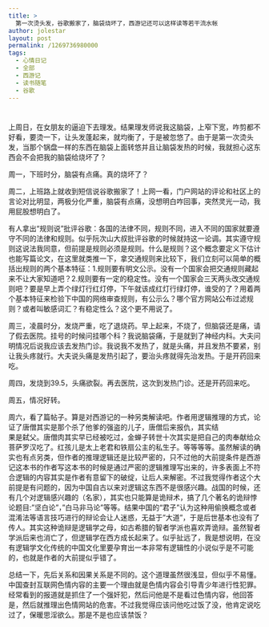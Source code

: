 ```yaml
---
title: >
  第一次烫头发，谷歌搬家了，脑袋烧坏了，西游记还可以这样读等若干流水帐
author: jolestar
layout: post
permalink: /1269736980000
tags:
  - 心情日记
  - 全部
  - 西游记
  - 读书随笔
  - 谷歌
---
```

# 

上周日，在女朋友的逼迫下去理发。结果理发师说我这脑袋，上窄下宽，咋剪都不好看，要烫一下，让头发蓬起来，就均衡了，于是被忽悠了。由于是第一次烫头发，当那个锅盘一样的东西在脑袋上面转悠并且让脑袋发热的时候，我就担心这东西会不会把我的脑袋给烧坏了？

周一，下班时分，脑袋有点痛。真的烧坏了？

周二，上班路上就收到短信说谷歌搬家了！上网一看，门户网站的评论和社区上的言论对比明显，两极分化严重，脑袋有点痛，没想明白咋回事，突然灵光一动，我用屁股想明白了。

有人拿出“规则说”批评谷歌：各国的法律不同，规则不同，进入不同的国家就要遵守不同的法律和规则。似乎阮次山大叔批评谷歌的时候就持这一论调。其实遵守规则这说法我同意，但前提是规则必须是规则。什么是规则？这个概念要定义下估计也能写篇论文，在这里就类推一下，拿交通规则来比较下，我们立刻可以简单的概括出规则的两个基本特征：1.规则要有明文公示。没有一个国家会把交通规则藏起来不让大家知道吧？2.规则要有一定的稳定性。没有一个国家会三天两头改交通规则吧？要是早上弄个绿灯行红灯停，下午就该成红灯行绿灯停，谁受的了？用着两个基本特征来检验下中国的网络审查规则，有公示么？哪个官方网站公布过滤规则？或者叫敏感词汇？有稳定性么？这个更不用说了。

周三，凌晨时分，发烧严重，吃了退烧药。早上起来，不烧了，但脑袋还是痛，请了假去医院。挂号的时候问挂哪个科？我说脑袋痛，于是就到了神经内科。大夫问明情况后说我应该去发热门诊。我说我不发热了，就是头痛，并且发热不要紧，别让我头疼就行。大夫说头痛是发热引起了，要治头疼就得先治发热。于是开药回来吃。

周四，发烧到39.5，头痛欲裂。再去医院，这次到发热门诊。还是开药回来吃。

周五，情况好转。

周六，看了篇帖子。算是对西游记的一种另类解读吧。作者用逻辑推理的方式，论证了唐僧其实是那个杀了他爹的强盗的儿子，唐僧后来报仇，其实结  
果是弑父。唐僧肉其实早已经被吃过，金蝉子转世十次其实是把自己的肉奉献给众菩萨罗汉吃了。红孩儿是太上老君和铁扇公主的私生子。等等等等。虽然解读的确实也有点另类，但作者的推理逻辑还是比较严密的，只不过他的大前提条件是西游记这本书的作者写这本书的时候是通过严密的逻辑推理写出来的，许多表面上不符合逻辑的内容其实是作者有意留下的破绽，让后人来解密。不过我觉得作者这个大前提是有问题的，因为中国自古以来对逻辑这东西不是很感兴趣。战国的时候，还有几个对逻辑感兴趣的（名家），其实也只能算是诡辩术，搞了几个著名的诡辩悖论题目:”坚白论”，”白马非马论”等等。结果中国的“君子”认为这种用偷换概念或者混淆法等语言技巧进行的辩论会让人迷惑，无益于”大道”，于是后世基本也没有了传人。其实这种诡辩是逻辑学之母，如古希腊的智者学派也喜欢弄诡辩。虽然智者学派后来也消亡了，但逻辑学在西方成长起来了。似乎扯远了，我是想说明，在没有逻辑学文化传统的中国文化里要孕育出一本非常有逻辑性的小说似乎是不可能的，也就是作者的大前提似乎错了。

总结一下，先后关系和因果关系是不同的。这个道理虽然很浅显，但似乎不易懂。中国查封互联网色情内容的主要一个理由就是色情内容会引导青少年进行性犯罪。经常看到的报道就是抓住了一个强奸犯，然后问他是不是看过色情内容，他回答是，然后就推理出色情网站的危害。不过我觉得应该问他吃过饭了没，他肯定说吃过了，保暖思淫欲么。那是不是也应该禁饭？
